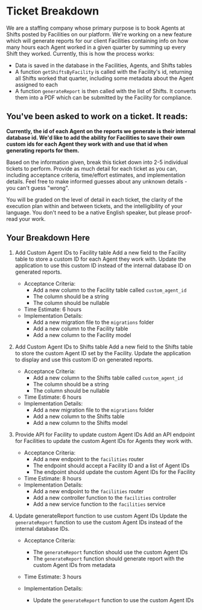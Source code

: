 # Ticket Breakdown
We are a staffing company whose primary purpose is to book Agents at Shifts posted by Facilities on our platform. We're working on a new feature which will generate reports for our client Facilities containing info on how many hours each Agent worked in a given quarter by summing up every Shift they worked. Currently, this is how the process works:

- Data is saved in the database in the Facilities, Agents, and Shifts tables
- A function `getShiftsByFacility` is called with the Facility's id, returning all Shifts worked that quarter, including some metadata about the Agent assigned to each
- A function `generateReport` is then called with the list of Shifts. It converts them into a PDF which can be submitted by the Facility for compliance.

## You've been asked to work on a ticket. It reads:

**Currently, the id of each Agent on the reports we generate is their internal database id. We'd like to add the ability for Facilities to save their own custom ids for each Agent they work with and use that id when generating reports for them.**


Based on the information given, break this ticket down into 2-5 individual tickets to perform. Provide as much detail for each ticket as you can, including acceptance criteria, time/effort estimates, and implementation details. Feel free to make informed guesses about any unknown details - you can't guess "wrong".


You will be graded on the level of detail in each ticket, the clarity of the execution plan within and between tickets, and the intelligibility of your language. You don't need to be a native English speaker, but please proof-read your work.

## Your Breakdown Here
1. Add Custom Agent IDs to Facility table
   Add a new field to the Facility table to store a custom ID for each Agent they work with. Update the application to use this custom ID instead of the internal database ID on generated reports.
    - Acceptance Criteria:
        - Add a new column to the Facility table called `custom_agent_id`
        - The column should be a string
        - The column should be nullable
    - Time Estimate: 6 hours
    - Implementation Details:
        - Add a new migration file to the `migrations` folder
        - Add a new column to the Facility table
        - Add a new column to the Facility model
  
2. Add Custom Agent IDs to Shifts table
   Add a new field to the Shifts table to store the custom Agent ID set by the Facility. Update the application to display and use this custom ID on generated reports.
    - Acceptance Criteria:
        - Add a new column to the Shifts table called `custom_agent_id`
        - The column should be a string
        - The column should be nullable
    - Time Estimate: 6 hours
    - Implementation Details:
        - Add a new migration file to the `migrations` folder
        - Add a new column to the Shifts table
        - Add a new column to the Shifts model
      
3. Provide API for Facility to update custom Agent IDs
   Add an API endpoint for Facilities to update the custom Agent IDs for Agents they work with.
    - Acceptance Criteria:
        - Add a new endpoint to the `facilities` router
        - The endpoint should accept a Facility ID and a list of Agent IDs
        - The endpoint should update the custom Agent IDs for the Facility
    - Time Estimate: 8 hours
    - Implementation Details:
        - Add a new endpoint to the `facilities` router
        - Add a new controller function to the `facilities` controller
        - Add a new service function to the `facilities` service
      
4. Update generateReport function to use custom Agent IDs
   Update the `generateReport` function to use the custom Agent IDs instead of the internal database IDs.
    - Acceptance Criteria:
        - The `generateReport` function should use the custom Agent IDs
        - The `generateReport` function should generate report with the custom Agent IDs from metadata
    - Time Estimate: 3 hours
   
    - Implementation Details:
        - Update the `generateReport` function to use the custom Agent IDs
  